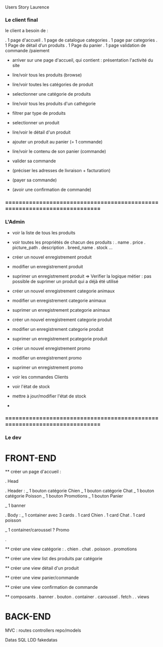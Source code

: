 Users Story Laurence

### Le client final

le client a besoin de :

. 1 page d'accueil
. 1 page de catalogue categories
. 1 page par categories
. 1 Page de détail dʼun produits
. 1 Page du panier
. 1 page validation de commande /paiement
<!-- . 1 page confirmation de commande -->
<!-- 1 Système dʼauthentification -->


- arriver sur une page d'accueil, qui contient : 
présentation l'activité du site

- lire/voir tous les produits (browse)

- lire/voir toutes les catégories de produit

- selectionner une catégorie de produits
- lire/voir tous les produits d'un cathégorie
- filtrer par type de produits

- selectionner un produit
- lire/voir le détail d'un produit

<!-- Promos :
- lire voir la list des produits en promotion
- selectionner un produit en promotion -->


- ajouter un produit au panier (= 1 commande)

- lire/voir le contenu de son panier (commande)
- valider sa commande
- (préciser les adresses de livraison + facturation)
- (payer sa commande)

- (avoir une confirmation de commande)


### =========================================================================
### L'Admin

- voir la liste de tous les produits
- voir toutes les propriétés de chacun des produits : 
 . name 
 . price
 . picture_path
 . description
 . breed_name
 . stock
 ...

- créer un nouvel enregistrement produit
- modifier un enregistrement produit
- suprimer un enregistrement produit => Verifier la logique métier : pas possible de suprimer un produit qui a déjà été utilisé

- créer un nouvel enregistrement categorie animaux
- modifier un enregistrement categorie animaux
- suprimer un enregistrement pcategorie animaux 

- créer un nouvel enregistrement categorie produit
- modifier un enregistrement categorie produit
- suprimer un enregistrement pcategorie produit 

- créer un nouvel enregistrement promo
- modifier un enregistrement promo
- suprimer un enregistrement promo 



- voir les commandes Clients

- voir l'état de stock
- mettre à jour/modifier l'état de stock


- 


### =========================================================================
### Le dev

# FRONT-END

** créer un page d'accueil :

. Head

. Header : 
 _ 1 bouton catégorie Chien
 _ 1 bouton catégorie Chat
 _ 1 bouton catégorie Poisson
 _ 1 bouton Promotions
 _ 1 bouton Panier

 _ 1 banner

. Body :
 _ 1 container avec 3 cards
 . 1 card Chien
 . 1 card Chat
 . 1 card poisson

 _ 1 container/caroussel ? Promo

.


** créer une view catégorie : 
. chien
. chat
. poisson
. promotions

** créer une view list des produits par catégorie

** créer une view détail d'un produit

** créer une view panier/commande

** créer une view confirmation de commande

** composants
. banner
. bouton
. container
. caroussel
. fetch
. 
. views


# BACK-END

MVC :
routes
controllers
repo/models

Datas
SQL
LDD
fakedatas


